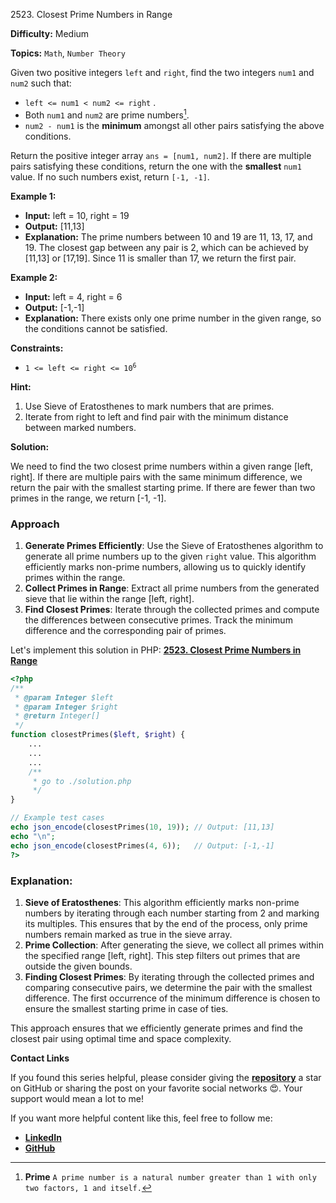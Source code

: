 2523\. Closest Prime Numbers in Range

**Difficulty:** Medium

**Topics:** `Math`, `Number Theory`

Given two positive integers `left` and `right`, find the two integers `num1` and `num2` such that:

- `left <= num1 < num2 <= right` .
- Both `num1` and `num2` are  prime numbers[^1].
- `num2 - num1` is the **minimum** amongst all other pairs satisfying the above conditions.

Return the positive integer array `ans = [num1, num2]`. If there are multiple pairs satisfying these conditions, return the one with the **smallest** `num1` value. If no such numbers exist, return `[-1, -1]`.

**Example 1:**

- **Input:** left = 10, right = 19
- **Output:** [11,13]
- **Explanation:** The prime numbers between 10 and 19 are 11, 13, 17, and 19.
  The closest gap between any pair is 2, which can be achieved by [11,13] or [17,19].
  Since 11 is smaller than 17, we return the first pair.

**Example 2:**

- **Input:** left = 4, right = 6
- **Output:** [-1,-1]
- **Explanation:** There exists only one prime number in the given range, so the conditions cannot be satisfied.



**Constraints:**

- <code>1 <= left <= right <= 10<sup>6</sup></code>

**Hint:**
1. Use Sieve of Eratosthenes to mark numbers that are primes.
2. Iterate from right to left and find pair with the minimum distance between marked numbers.

[^1]: **Prime** `A prime number is a natural number greater than 1 with only two factors, 1 and itself.`




**Solution:**

We need to find the two closest prime numbers within a given range [left, right]. If there are multiple pairs with the same minimum difference, we return the pair with the smallest starting prime. If there are fewer than two primes in the range, we return [-1, -1].

### Approach
1. **Generate Primes Efficiently**: Use the Sieve of Eratosthenes algorithm to generate all prime numbers up to the given `right` value. This algorithm efficiently marks non-prime numbers, allowing us to quickly identify primes within the range.
2. **Collect Primes in Range**: Extract all prime numbers from the generated sieve that lie within the range [left, right].
3. **Find Closest Primes**: Iterate through the collected primes and compute the differences between consecutive primes. Track the minimum difference and the corresponding pair of primes.

Let's implement this solution in PHP: **[2523. Closest Prime Numbers in Range](https://github.com/mah-shamim/leet-code-in-php/tree/main/algorithms/002523-closest-prime-numbers-in-range/solution.php)**

```php
<?php
/**
 * @param Integer $left
 * @param Integer $right
 * @return Integer[]
 */
function closestPrimes($left, $right) {
    ...
    ...
    ...
    /**
     * go to ./solution.php
     */
}

// Example test cases
echo json_encode(closestPrimes(10, 19)); // Output: [11,13]
echo "\n";
echo json_encode(closestPrimes(4, 6));   // Output: [-1,-1]
?>
```

### Explanation:

1. **Sieve of Eratosthenes**: This algorithm efficiently marks non-prime numbers by iterating through each number starting from 2 and marking its multiples. This ensures that by the end of the process, only prime numbers remain marked as true in the sieve array.
2. **Prime Collection**: After generating the sieve, we collect all primes within the specified range [left, right]. This step filters out primes that are outside the given bounds.
3. **Finding Closest Primes**: By iterating through the collected primes and comparing consecutive pairs, we determine the pair with the smallest difference. The first occurrence of the minimum difference is chosen to ensure the smallest starting prime in case of ties.

This approach ensures that we efficiently generate primes and find the closest pair using optimal time and space complexity.

**Contact Links**

If you found this series helpful, please consider giving the **[repository](https://github.com/mah-shamim/leet-code-in-php)** a star on GitHub or sharing the post on your favorite social networks 😍. Your support would mean a lot to me!

If you want more helpful content like this, feel free to follow me:

- **[LinkedIn](https://www.linkedin.com/in/arifulhaque/)**
- **[GitHub](https://github.com/mah-shamim)**